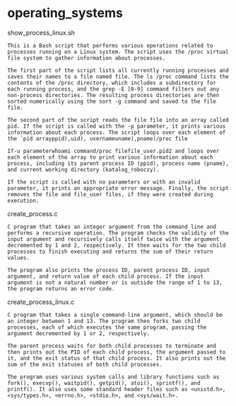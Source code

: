 # operating_systems

show_process_linux.sh

    This is a Bash script that performs various operations related to processes running on a Linux system. The script uses the /proc virtual file system to gather information about processes.

    The first part of the script lists all currently running processes and saves their names to a file named file. The ls /proc command lists the contents of the /proc directory, which includes a subdirectory for each running process, and the grep -E [0-9] command filters out any non-process directories. The resulting process directories are then sorted numerically using the sort -g command and saved to the file file.

    The second part of the script reads the file file into an array called pid. If the script is called with the -p parameter, it prints various information about each process. The script loops over each element of the `pid arrayppid),uid), usernameuname),pname)/proc file

    If-u parameterwhoami command/proc filefile_user.pid2 and loops over each element of the array to print various information about each process, including its parent process ID (ppid), process name (pname), and current working directory (katalog_roboczy).

    If the script is called with no parameters or with an invalid parameter, it prints an appropriate error message. Finally, the script removes the file and file_user files, if they were created during execution.
    
create_process.c

    C program that takes an integer argument from the command line and performs a recursive operation. The program checks the validity of the input argument and recursively calls itself twice with the argument decremented by 1 and 2, respectively. It then waits for the two child processes to finish executing and returns the sum of their return values.

    The program also prints the process ID, parent process ID, input argument, and return value of each child process. If the input argument is not a natural number or is outside the range of 1 to 13, the program returns an error code.


create_process_linux.c

    C program that takes a single command-line argument, which should be an integer between 1 and 13. The program then forks two child processes, each of which executes the same program, passing the argument decremented by 1 or 2, respectively.

    The parent process waits for both child processes to terminate and then prints out the PID of each child process, the argument passed to it, and the exit status of that child process. It also prints out the sum of the exit statuses of both child processes.

    The program uses various system calls and library functions such as fork(), execvp(), waitpid(), getpid(), atoi(), sprintf(), and printf(). It also uses some standard header files such as <unistd.h>, <sys/types.h>, <errno.h>, <stdio.h>, and <sys/wait.h>.

